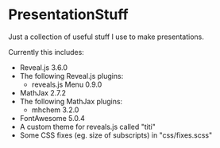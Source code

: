 # PresentationStuff
Just a collection of useful stuff I use to make presentations.

Currently this includes:

  - Reveal.js 3.6.0
  - The following Reveal.js plugins:
    - reveals.js Menu 0.9.0
  - MathJax 2.7.2
  - The following MathJax plugins:
    - mhchem 3.2.0
  - FontAwesome 5.0.4
  - A custom theme for reveals.js called "titi"
  - Some CSS fixes (eg. size of subscripts) in "css/fixes.scss"

